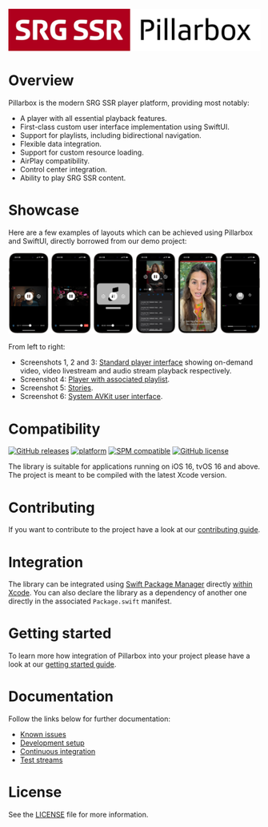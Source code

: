 [![Pillarbox logo](README-images/logo.jpg)](https://github.com/SRGSSR/pillarbox-apple)

# Overview

Pillarbox is the modern SRG SSR player platform, providing most notably:

- A player with all essential playback features.
- First-class custom user interface implementation using SwiftUI.
- Support for playlists, including bidirectional navigation.
- Flexible data integration.
- Support for custom resource loading.
- AirPlay compatibility.
- Control center integration.
- Ability to play SRG SSR content.

# Showcase

Here are a few examples of layouts which can be achieved using Pillarbox and SwiftUI, directly borrowed from our demo project:

[![Showcase](README-images/showcase.png)](https://github.com/SRGSSR/pillarbox-apple)

From left to right:

- Screenshots 1, 2 and 3: [Standard player interface](../Demo/Sources/PlaybackView.swift) showing on-demand video, video livestream and audio stream playback respectively.
- Screenshot 4: [Player with associated playlist](../Demo/Sources/PlaylistView.swift).
- Screenshot 5: [Stories](../Demo/Sources/StoriesView.swift).
- Screenshot 6: [System AVKit user interface](../Demo/Sources/SystemPlayerView.swift).

# Compatibility

[![GitHub releases](https://img.shields.io/github/v/release/SRGSSR/pillarbox-apple)](https://github.com/SRGSSR/pillarbox-apple/releases) [![platform](https://img.shields.io/badge/platfom-ios%20%7C%20tvos-blue)](https://github.com/SRGSSR/pillarbox-apple) [![SPM compatible](https://img.shields.io/badge/SPM-compatible-4BC51D.svg?style=flat)](https://swift.org/package-manager) [![GitHub license](https://img.shields.io/github/license/SRGSSR/pillarbox-apple)](../LICENSE)

The library is suitable for applications running on iOS 16, tvOS 16 and above. The project is meant to be compiled with the latest Xcode version.

# Contributing

If you want to contribute to the project have a look at our [contributing guide](CONTRIBUTING.md).

# Integration

The library can be integrated using [Swift Package Manager](https://swift.org/package-manager) directly [within Xcode](https://developer.apple.com/documentation/xcode/adding_package_dependencies_to_your_app). You can also declare the library as a dependency of another one directly in the associated `Package.swift` manifest.

# Getting started

To learn more how integration of Pillarbox into your project please have a look at our [getting started guide](GETTING_STARTED.md).

# Documentation

Follow the links below for further documentation:

- [Known issues](KNOWN_ISSUES.md)
- [Development setup](DEVELOPMENT_SETUP.md)
- [Continuous integration](CONTINUOUS_INTEGRATION.md)
- [Test streams](TEST_STREAMS.md)

# License

See the [LICENSE](../LICENSE) file for more information.
